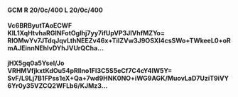 #### GCM R 20/0c/400 L 20/0c/400
**Vc6BRByutTAoECWF**<br/>**KlL1XqHtvhaRGlNFotOgIhj7yy7ifUpVP3JlVhfMZYo=**<br/>**RlOMwYv7JTdqJqvLthNEEZv46x+TiIZVw3J9OSXl4csSWo+TWkeeL0+oRmAJEinnNEhIvDYhJVUrQCha...**<br/><br/>
**jHX5gq0a5Ysel/Jo**<br/>**VRHMVfjkxtKdOu54pRlIno1FI3C5S5eCf7C4cY4lW5Y=**<br/>**SvF/L9Lj7B1FPss1eX+Qa+7wd9HNK0NO+iWG9AGK/MuovLaD7UziT9iVY6Yr0y35VZCQ2WFLb6/KJMz3...**